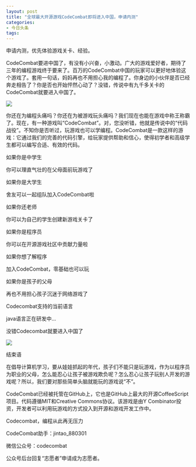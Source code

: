 ```yaml
---
layout: post
title: "全球最大开源游戏CodeCombat即将进入中国，申请内测"
categories:
- 今日头条
tags:
---
```

申请内测，优先体验游戏关卡、经验。



CodeCombat要进中国了，有没有小兴奋，小激动。广大的游戏爱好者，期待了三年的编程游戏终于要来了。百万的CodeCombat中国的玩家可以更好地体验这个游戏了。套用一句话，妈妈再也不用担心我的编程了。你身边的小伙伴是否已经奔走相告了？你是否也开始怦然心动了？没错，传说中有九千多关卡的CodeCombat就要进入中国了。

![](http://p3.pstatp.com/large/110f0007b8bffc131fdb)

你还在为编程头痛吗？你还在为被游戏玩头痛吗？我们现在也能在游戏中称王称霸了。现在，有一种游戏叫“CodeCombat”。对，您没听错，他就是传说中的“代码战役”。不知你是否听过，玩游戏也可以学编程。CodeCombat是一款这样的游戏：它通过我们的完善的代码引擎，给玩家提供帮助和信心，使得初学者和高级学生都可以编写合适、有效的代码。

如果你是中学生

你可以理直气壮的在父母面前玩游戏了

如果你是大学生

舍友可以一起组队加入CodeCombat啦

如果你还老师

你可以为自己的学生创建新游戏关卡了

如果你是程序员

你可以在开源游戏社区中贡献力量啦

如果你想了解程序

加入CodeCombat，零基础也可以玩

如果你是孩子的父母

再也不用担心孩子沉迷于网络游戏了

Codecombat支持的当前语言

java语言正在研发中...

没错Codecombat就要进入中国了

![](http://p1.pstatp.com/large/119a0001521078898d19)

结束语

在倡导计算机学习，要从娃娃抓起的年代，孩子们不能只是玩游戏，作为以程序员为职业的父母，怎么能忍心让孩子被游戏欺负呢？怎么忍心让孩子玩别人开发的游戏呢？所以，我们要对那些简单头脑就能玩的游戏说“不”。

CodeCombat已经被托管在GitHub上，它也是GitHub上最大的开源CoffeeScript项目。代码遵循MIT和Creative Commons协议。该游戏是由Y Combinator投资，开发者可以利用玩游戏的方式投入到开源和游戏开发工作中。

Codecombat，编程从此再无压力

CodeCombat助手：jintao_880301

微信公众号：codecombat

公众号后台回复“志愿者”申请成为志愿者。